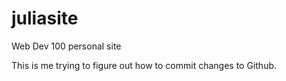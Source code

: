 juliasite
=========

Web Dev 100 personal site

This is me trying to figure out how to commit changes to Github.
